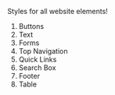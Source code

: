 Styles for all website elements!
  1. Buttons
  2. Text
  3. Forms
  4. Top Navigation 
  5. Quick Links
  6. Search Box
  7. Footer
  8. Table
